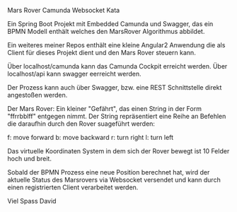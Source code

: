 Mars Rover Camunda Websocket Kata

Ein Spring Boot Projekt mit Embedded Camunda und Swagger, das ein BPMN Modell enthält welches den MarsRover Algorithmus abbildet.

Ein weiteres meiner Repos enthält eine kleine Angular2 Anwendung die als Client für dieses Projekt dient und den Mars Rover steuern kann.

Über localhost<port>/camunda kann das Camunda Cockpit erreicht werden.
Über localhost<port>/api kann swagger eerreicht werden.

Der Prozess kann auch über Swagger, bzw. eine REST Schnittstelle direkt angestoßen werden.


Der Mars Rover:
Ein kleiner "Gefährt", das einen String in der Form "ffrrbblff" entgegen nimmt.
Der String repräsentiert eine Reihe an Befehlen die daraufhin durch den Rover suageführt werden:

f: move forward
b: move backward
r: turn right
l: turn left

Das virtuelle Koordinaten System in dem sich der Rover bewegt ist 10 Felder hoch und breit.

Sobald der BPMN Prozess eine neue Position berechnet hat, wird der aktuelle Status des Marsrovers via Websocket versendet
und kann durch einen registrierten Client verarbeitet werden.

Viel Spass
David